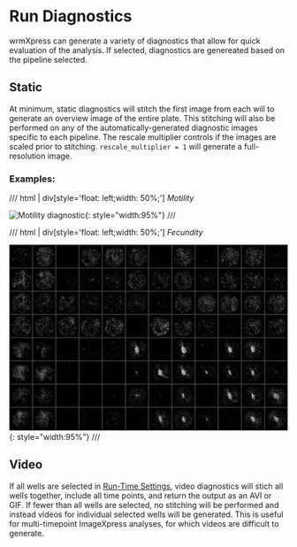 # Run Diagnostics

wrmXpress can generate a variety of diagnostics that allow for quick evaluation of the analysis. If selected, diagnostics are genereated based on the pipeline selected.

## Static

At minimum, static diagnostics will stitch the first image from each will to generate an overview image of the entire plate. This stitching will also be performed on any of the automatically-generated diagnostic images specific to each pipeline. The rescale multiplier controls if the images are scaled prior to stitching. `rescale_multiplier = 1` will generate a full-resolution image.

### Examples:

/// html | div[style='float: left;width: 50%;']
*Motility*

![Motility diagnostic](img/flow_dx.png){: style="width:95%"}
///

/// html | div[style='float: left;width: 50%;']
*Fecundity*

![Fecundity diagnostic](img/fecundity.png){: style="width:95%"}
///

## Video

If all wells are selected in [Run-Time Settings](run_time.md), video diagnostics will stich all wells together, include all time points, and return the output as an AVI or GIF. If fewer than all wells are selected, no stitching will be performed and instead videos for individual selected wells will be generated. This is useful for multi-timepoint ImageXpress analyses, for which videos are difficult to generate.
